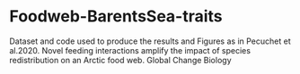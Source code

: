 # Foodweb-BarentsSea-traits
Dataset and code used to produce the results and Figures as in Pecuchet et al.2020. Novel feeding interactions amplify the impact of species redistribution on an Arctic food web. Global Change Biology
